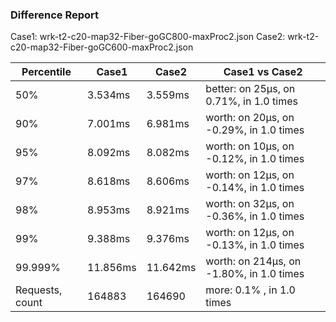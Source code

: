 ### Difference Report
Case1: wrk-t2-c20-map32-Fiber-goGC800-maxProc2.json
Case2: wrk-t2-c20-map32-Fiber-goGC600-maxProc2.json

|Percentile|Case1|Case2|Case1 vs Case2|
|---|---|---|---|
|50%|3.534ms|3.559ms|better: on 25µs, on 0.71%, in 1.0 times |
|90%|7.001ms|6.981ms|worth: on 20µs, on -0.29%, in 1.0 times |
|95%|8.092ms|8.082ms|worth: on 10µs, on -0.12%, in 1.0 times |
|97%|8.618ms|8.606ms|worth: on 12µs, on -0.14%, in 1.0 times |
|98%|8.953ms|8.921ms|worth: on 32µs, on -0.36%, in 1.0 times |
|99%|9.388ms|9.376ms|worth: on 12µs, on -0.13%, in 1.0 times |
|99.999%|11.856ms|11.642ms|worth: on 214µs, on -1.80%, in 1.0 times |
|Requests, count|164883|164690|more: 0.1% , in 1.0 times |

